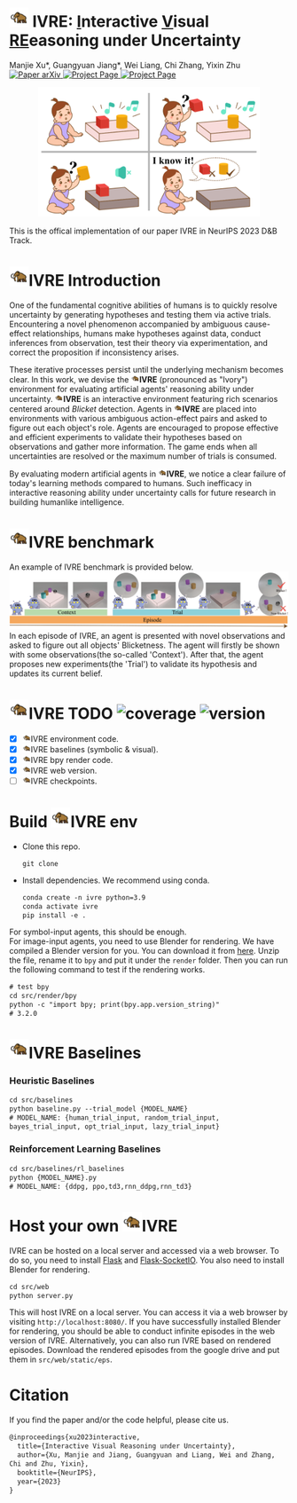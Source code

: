 # <img src="./figs/mammal.svg" height="35"/> IVRE: <u>__I__</u>nteractive <u>__V__</u>isual <u>__RE__</u>easoning under Uncertainty
Manjie Xu*, Guangyuan Jiang*, Wei Liang, Chi Zhang, Yixin Zhu 
<a href='https://arxiv.org/abs/2206.09203'>
  <img src='https://img.shields.io/badge/Paper-arXiv-green?style=plastic&logo=arXiv&logoColor=green' alt='Paper arXiv'>
</a>
</a>
<a href='https://sites.google.com/view/ivre/home'>
  <img src='https://img.shields.io/badge/Project-Page-blue?style=plastic&logo=Google%20chrome&logoColor=blue' alt='Project Page'>
</a>
<a href='https://youtu.be/h3FFcWkTHxI'>
  <img src='https://img.shields.io/badge/Project-Demo-red?style=plastic&logo=Youtube&logoColor=red' alt='Project Page'>
</a>

<div align=center>
<img src=./figs/intro.png width=400/>
</div>

This is the offical implementation of our paper IVRE in NeurIPS 2023 D&B Track. 

# <img src="./figs/mammal.svg" height="35"/>IVRE Introduction

One of the fundamental cognitive abilities of humans is to quickly resolve uncertainty by generating hypotheses and testing them via active trials. Encountering a novel phenomenon accompanied by ambiguous cause-effect relationships, humans make hypotheses against data, conduct inferences from observation, test their theory via experimentation, and correct the proposition if inconsistency arises. 

These iterative processes persist until the underlying mechanism becomes clear. In this work, we devise the <img src="./figs/mammal.svg" height="15"/>**IVRE** (pronounced as "Ivory") environment for evaluating artificial agents' reasoning ability under uncertainty. <img src="./figs/mammal.svg" height="15"/>**IVRE** is an interactive environment featuring rich scenarios centered around *Blicket* detection. Agents in <img src="./figs/mammal.svg" height="15"/>**IVRE** are placed into environments with various ambiguous action-effect pairs and asked to figure out each object's role. Agents are encouraged to propose effective and efficient experiments to validate their hypotheses based on observations and gather more information. The game ends when all uncertainties are resolved or the maximum number of trials is consumed. 

By evaluating modern artificial agents in <img src="./figs/mammal.svg" height="15"/>**IVRE**, we notice a clear failure of today's learning methods compared to humans. Such inefficacy in interactive reasoning ability under uncertainty calls for future research in building humanlike intelligence.

# <img src="./figs/mammal.svg" height="35"/>IVRE benchmark
An example of IVRE benchmark is provided below.
<img src=./figs/env.png>
In each episode of IVRE, an agent is presented with novel observations and asked to figure out all objects' Blicketness. The agent will firstly be shown with some observations(the so-called 'Context'). After that, the agent proposes new experiments(the 'Trial') to validate its hypothesis and updates its current belief. 

# <img src="./figs/mammal.svg" height="35"/>IVRE TODO ![coverage](https://img.shields.io/badge/coverage-80%25-yellowgreen) ![version](https://img.shields.io/badge/version-1.0.0-purple)

- [x] <img src="./figs/mammal.svg" height="15"/>IVRE environment code.
- [x] <img src="./figs/mammal.svg" height="15"/>IVRE baselines (symbolic & visual).
- [x] <img src="./figs/mammal.svg" height="15"/>IVRE bpy render code.
- [x] <img src="./figs/mammal.svg" height="15"/>IVRE web version.
- [ ] <img src="./figs/mammal.svg" height="15"/>IVRE checkpoints.

# Build <img src="./figs/mammal.svg" height="35"/>IVRE env
- Clone this repo.

  ```
  git clone
  ```
- Install dependencies. We recommend using conda.
  ```
  conda create -n ivre python=3.9
  conda activate ivre
  pip install -e .
  ```

For symbol-input agents, this should be enough.  
For image-input agents, you need to use Blender for rendering. We have compiled a Blender version for you. You can download it from [here](https://drive.google.com/file/d/12IL5tglxOg-RFbR-wP6_fO8j-atPa-4J/view). Unzip the file, rename it to `bpy` and put it under the `render` folder. Then you can run the following command to test if the rendering works.
```
# test bpy
cd src/render/bpy
python -c "import bpy; print(bpy.app.version_string)"
# 3.2.0
```
  
# <img src="./figs/mammal.svg" height="35"/>IVRE Baselines
### Heuristic Baselines
```
cd src/baselines
python baseline.py --trial_model {MODEL_NAME}
# MODEL_NAME: {human_trial_input, random_trial_input, bayes_trial_input, opt_trial_input, lazy_trial_input}
```
### Reinforcement Learning Baselines
```
cd src/baselines/rl_baselines
python {MODEL_NAME}.py
# MODEL_NAME: {ddpg, ppo,td3,rnn_ddpg,rnn_td3}
```
# Host your own <img src="./figs/mammal.svg" height="35"/>IVRE
IVRE can be hosted on a local server and accessed via a web browser. To do so, you need to install [Flask](https://flask.palletsprojects.com/en/2.0.x/) and [Flask-SocketIO](https://flask-socketio.readthedocs.io/en/latest/). You also need to install Blender for rendering.
```
cd src/web
python server.py
```
This will host IVRE on a local server. You can access it via a web browser by visiting `http://localhost:8080/`. If you have successfully installed Blender for rendering, you should be able to conduct infinite episodes in the web version of IVRE. Alternatively, you can also run IVRE based on rendered episodes. Download the rendered episodes from the google drive and put them in `src/web/static/eps`.

# Citation
If you find the paper and/or the code helpful, please cite us.
```
@inproceedings{xu2023interactive,
  title={Interactive Visual Reasoning under Uncertainty},
  author={Xu, Manjie and Jiang, Guangyuan and Liang, Wei and Zhang, Chi and Zhu, Yixin},
  booktitle={NeurIPS},
  year={2023}
}
```
